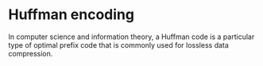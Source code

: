 # Huffman encoding
In computer science and information theory, a Huffman code is a particular type of optimal prefix code that is commonly used for lossless data compression.
